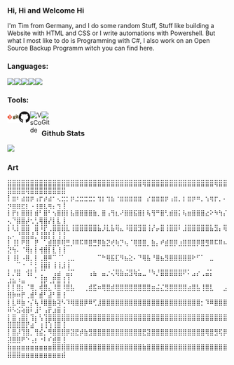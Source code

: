 ### Hi, Hi and Welcome Hi

I'm Tim from Germany, and I do some random Stuff, Stuff like building a Website with HTML and CSS or I write automations with Powershell. But what I most like to do is Programming with C#, I also work on an Open Source Backup Programm witch you can find here.

### Languages:

<img align="left" height="26" src="https://cdn.cdnlogo.com/logos/c/27/c.svg" />
<img align="left" height="26" src="https://upload.wikimedia.org/wikipedia/commons/2/2f/PowerShell_5.0_icon.png" />
<img align="left" height="26" src="https://cdn.pixabay.com/photo/2017/08/05/11/16/logo-2582748_960_720.png" />
<img align="left" height="26" src="https://cdn.pixabay.com/photo/2017/08/05/11/16/logo-2582747_960_720.png" />
<img align="left" height="26" src="https://cdn3.iconfinder.com/data/icons/logos-and-brands-adobe/512/267_Python-512.png" />
<br>


### Tools:
<img align="left" alt="Git" width="26px" src="https://raw.githubusercontent.com/github/explore/80688e429a7d4ef2fca1e82350fe8e3517d3494d/topics/git/git.png" />
<img align="left" alt="GitHub" width="26px" src="https://raw.githubusercontent.com/github/explore/78df643247d429f6cc873026c0622819ad797942/topics/github/github.png" />
<img align="left" alt="VsCode" width="26px" src="https://upload.wikimedia.org/wikipedia/commons/thumb/9/9a/Visual_Studio_Code_1.35_icon.svg/2048px-Visual_Studio_Code_1.35_icon.svg.png" />
<img align="left" alt="Git" width="26px" src="https://upload.wikimedia.org/wikipedia/commons/2/2c/Visual_Studio_Icon_2022.svg" />
<br>

### Github Stats
<img src="https://github-readme-stats.vercel.app/api/top-langs/?username=SexyJackXy&layout=compact&theme=radical&hide=AIDL" style="width:30%;"/> 

### Art
⣿⣿⣿⣿⣿⣿⣿⣿⣿⣿⣿⣿⣿⣿⣿⣿⣿⣿⣿⣿⣿⣿⣿⣿⣿⣿⣿⣿⣿⣿⢿⣿⣿⣿⣿⣿⣿⣿⣿⣿⣿⣿⣿⣿⣿⣿⢿⣿⣿⣿⣿⣿⣿⢿⣿⣿⣿⣿⣿⣿⣿⣿
⡇⣶⠆⣴⣶⡶⢠⡖⡴⣴⠂⢄⣒⡂⡶⣐⣒⣒⣒⡂⢲⡆⢲⣦⠐⣶⣶⣶⣶⣶⠀⡔⣶⣶⣶⡶⢠⣶⡀⡆⣶⡶⠶⡀⢢⢶⡖⡀⠄⡲⣶⣶⣖⡆⠠⢰⣶⣆⢶⡄⢲⢸
⡇⡟⡆⣿⣿⡇⣾⠃⣿⠃⢢⣿⣿⡇⣧⣿⣿⣿⣿⣷⡀⣿⢠⢻⣆⠜⣿⣿⣯⣿⡇⢧⢻⠛⣿⢃⣾⣿⡅⢧⣶⣿⣿⣿⣔⠕⠳⢳⡌⢄⠙⣿⣿⡼⢂⢃⢿⣿⡜⡇⣇⢸
⡇⢇⡇⣿⣿⠀⣿⠸⡟⢀⣿⣿⣿⣇⢸⣿⣿⣿⣿⣿⣧⡸⣇⣧⢿⣄⠸⣿⣿⣻⣿⢸⡜⡤⣿⢸⣿⣿⠇⣸⣿⣿⣿⣿⣿⣧⣻⡄⢿⣄⠄⠘⣿⣿⣼⡘⢸⣿⡇⡇⢸⢸
⡇⢸⡇⠟⣿⠀⡟⠀⢁⣾⣿⡿⢿⣛⡸⠿⠯⠿⣿⣛⡿⣷⣝⢞⢷⡙⢦⠈⢿⣿⣿⡀⣷⡄⠞⣾⣿⡿⣰⣿⣿⣿⡿⣿⣻⠿⠯⠿⠦⣝⢳⠄⠈⢿⡆⡇⢺⣿⡇⣇⢸⢸
⡇⢸⡇⠠⣿⡀⡇⢀⣿⠿⠉⠈⠁⢀⣀⠀⠀⠀⠀⠀⠉⠓⢿⣯⣏⠻⣦⣕⠄⠙⢿⣧⠘⣿⣦⣻⣿⣿⣿⣿⣿⠗⠋⠁⠀⣀⠀⠀⠀⠀⠀⠉⠐⠀⠃⡃⢸⣿⡇⢸⢸⣸⢸
⡇⡘⣿⠀⢺⡇⠃⢈⠁⠀⢠⣴⠀⣬⡍⠀⠀⠀⢠⣦⠀⣤⡐⢌⢿⣷⣬⣻⢷⣥⣀⠘⠳⡘⣿⣿⣿⣿⣿⠟⠅⣠⡔⢀⣬⡅⠀⠀⠀⣰⣦⠰⣤⠀⠀⠁⢸⡿⢀⡟⣿⢸⢸
⡇⡇⣿⡆⠈⢿⡀⢾⣿⣄⠸⣿⠸⣿⣧⠀⠀⢀⣾⣯⠶⢿⣿⣾⣿⣿⣿⣿⣿⣿⣿⣿⣶⣬⣌⣻⣿⣿⣿⣿⣴⣿⣧⢸⣿⣇⠀⠀⣠⣿⡷⠶⡟⢀⣾⠃⣾⠃⣼⠃⣿⢸
⡇⣇⠿⣷⠐⡌⢧⠸⣿⣿⣷⢽⠣⠹⢿⣿⣿⡿⠿⢋⣸⣿⣿⣿⣿⣿⣿⣿⣿⣿⣿⣿⣿⣿⣿⣿⣿⣿⣿⣿⣿⣿⣿⡂⠹⠿⣿⣿⣿⠿⠣⣪⢵⣿⠇⣸⠃⢠⡟⣰⣿⢸
⡇⣿⢠⣿⡇⢹⡆⢣⢹⣿⣿⣿⣿⣿⣿⣿⣿⣿⣿⣿⣿⣿⣿⣿⣿⣿⣿⣿⣿⣿⣿⣿⣿⣿⣿⣿⣿⣿⣿⣿⣿⣿⣿⣿⣿⣿⣿⣿⣿⣿⣿⣿⣿⡟⣴⠁⢰⢸⢱⢸⣿⢸
⡇⣿⡼⢹⣿⡀⢻⣮⡂⠻⣿⣿⣿⡿⣽⣟⡾⣷⣻⣿⣿⣿⣿⣿⣿⣿⣿⣿⣿⣿⣟⣽⣿⣿⣿⣿⣿⣿⣿⣿⣿⣿⣿⣿⢿⣿⣻⢯⡿⣽⣿⣿⠟⠑⢠⡆⠐⠇⠎⣾⣿⢸
⣷⣶⣶⣶⣶⣶⣶⣶⣶⣶⣿⣿⣿⣿⣿⣿⣿⣿⣿⣿⣿⣿⣿⣿⣿⣿⣿⣿⣿⣿⣷⣿⣿⣿⣿⣿⣿⣿⣿⣿⣿⣿⣿⣿⣿⣿⣿⣿⣿⣿⣿⣿⣶⣶⣶⣶⣶⣶⣶⣶⣶⣾
